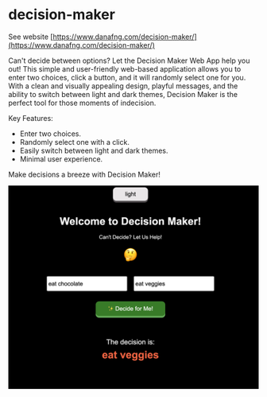# decision-maker

See website [https://www.danafng.com/decision-maker/](https://www.danafng.com/decision-maker/)

Can't decide between options? Let the Decision Maker Web App help you out! This simple and user-friendly web-based application allows you to enter two choices, click a button, and it will randomly select one for you. With a clean and visually appealing design, playful messages, and the ability to switch between light and dark themes, Decision Maker is the perfect tool for those moments of indecision.

Key Features:

- Enter two choices.
- Randomly select one with a click.
- Easily switch between light and dark themes.
- Minimal user experience.

Make decisions a breeze with Decision Maker!




<img src="./screenshot.png" alt="screenshot">